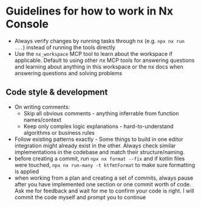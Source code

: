 # Guidelines for how to work in Nx Console

- Always verify changes by running tasks through nx (e.g. `npx nx run ...`) instead of running the tools directly
- Use the `nx_workspace` MCP tool to learn about the workspace if applicable. Default to using other nx MCP tools for answering questions and learning about anything in this workspace or the nx docs when answering questions and solving problems

## Code style & development

- On writing comments:
  - Skip all obvious comments - anything inferrable from function names/context
  - Keep only complex logic explanations - hard-to-understand algorithms or business rules
- Follow existing patterns exactly - Some things to build in one editor integration might already exist in the other. Always check similar implementations in the codebase and match their structure/naming.
- before creating a commit, run `npx nx format --fix` and if kotlin files were touched, `npx nx run-many -t ktfmtFormat` to make sure formatting is applied
- when working from a plan and creating a set of commits, always pause after you have implemented one section or one commit worth of code. Ask me for feedback and wait for me to confirm your code is right. I will commit the code myself and prompt you to continue
